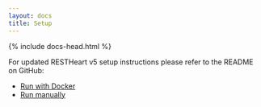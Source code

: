 ```yaml
---
layout: docs
title: Setup
---
```


<div markdown="1" class="d-none d-xl-block col-xl-2 order-last bd-toc">

</div>
<div markdown="1" class="col-12 col-md-9 col-xl-8 py-md-3 bd-content">

{% include docs-head.html %}

<div class="alert alert-info" role="alert">
    <p class="mt-2">
        For updated RESTHeart v5 setup instructions please refer to the README on GitHub:
    </p>
    <p class="mt-2">
        <ul>
            <li><a target="_blank" href="https://github.com/SoftInstigate/restheart/blob/master/docs/docker.md" class="alert-link">Run with Docker</a></li>
            <li><a target="_blank" href="https://github.com/softInstigate/restheart#run-with-Java" class="alert-link">Run manually</a></li>
        </ul>
    </p>
</div>

</div>
